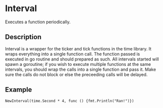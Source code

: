 # Interval

Executes a function periodically. 


## Description

Interval is a wrapper for the ticker and tick functions in the time library. It wraps everything into a single function call.
The function passed is executed in go routine and should prepared as such. All intervals started will spawn a goroutine; 
if you wish to execute multiple functions at the same intervals, you should wrap the calls into a single function and pass it.
Make sure the calls do not block or else the preceeding calls will be delayed.

## Example

`NewInterval(time.Second * 4, func () {fmt.Println("Ran!")})`
